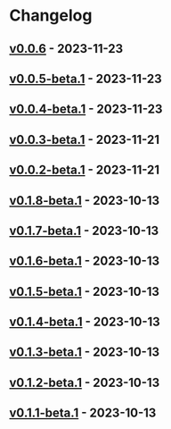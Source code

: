 # Changelog

<!-- [NEXT_ENTRY] -->

## [v0.0.6](RaianGil/my-porfolio-frontend?version=GTv0.0.6) - 2023-11-23



## [v0.0.5-beta.1](RaianGil/my-porfolio-frontend?version=GTv0.0.5-beta.1) - 2023-11-23



## [v0.0.4-beta.1](RaianGil/my-porfolio-frontend?version=GTv0.0.4-beta.1) - 2023-11-23



## [v0.0.3-beta.1](RaianGil/my-porfolio-frontend?version=GTv0.0.3-beta.1) - 2023-11-21



## [v0.0.2-beta.1](RaianGil/my-porfolio-frontend?version=GTv0.0.2-beta.1) - 2023-11-21



## [v0.1.8-beta.1](vimcash/landing-frontend?version=GTv0.1.8-beta.1) - 2023-10-13



## [v0.1.7-beta.1](vimcash/landing-frontend?version=GTv0.1.7-beta.1) - 2023-10-13



## [v0.1.6-beta.1](vimcash/landing-frontend?version=GTv0.1.6-beta.1) - 2023-10-13



## [v0.1.5-beta.1](vimcash/landing-frontend?version=GTv0.1.5-beta.1) - 2023-10-13



## [v0.1.4-beta.1](vimcash/landing-frontend?version=GTv0.1.4-beta.1) - 2023-10-13



## [v0.1.3-beta.1](vimcash/landing-frontend?version=GTv0.1.3-beta.1) - 2023-10-13



## [v0.1.2-beta.1](vimcash/landing-frontend?version=GTv0.1.2-beta.1) - 2023-10-13



## [v0.1.1-beta.1](vimcash/landing-frontend?version=GTv0.1.1-beta.1) - 2023-10-13


